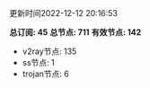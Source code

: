 更新时间2022-12-12 20:16:53

**总订阅: 45**
**总节点: 711**
**有效节点: 142**
- v2ray节点: 135
- ss节点: 1
- trojan节点: 6
